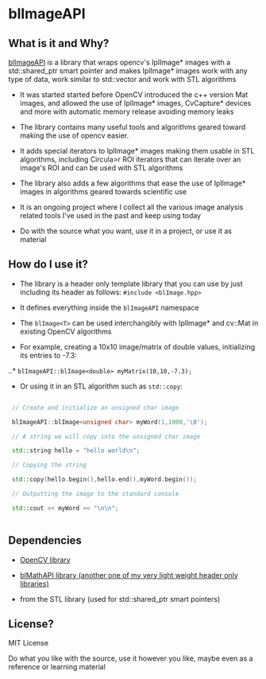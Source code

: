 # blImageAPI

## What is it and Why?

[blImageAPI](https://github.com/navyenzo/blImageAPI.git) is a library that wraps opencv's IplImage* images with a std::shared_ptr smart pointer and makes IplImage* images work with any type of data, work similar to std::vector and work with STL algorithms

* It was started started before OpenCV introduced the c++ version Mat images, and allowed the use of IplImage* images, CvCapture* devices and more with automatic memory release avoiding memory leaks

* The library contains many useful tools and algorithms geared toward making the use of opencv easier.

* It adds special iterators to IplImage* images making them usable in STL algorithms, including Circula>r ROI iterators that can iterate over an image's ROI and can be used with STL algorithms

* The library also adds a few algorithms that ease the use of IplImage* images in algorithms geared towards scientific use

* It is an ongoing project where I collect all the various image analysis related tools I've used in the past and keep using today

* Do with the source what you want, use it in a project, or use it as material

## How do I use it?

* The library is a header only template library that you can use by just including its header as follows: `#include <blImage.hpp>`

* It defines everything inside the `blImageAPI` namespace

* The `blImage<T>` can be used interchangibly with IplImage* and cv::Mat in existing OpenCV algorithms

* For example, creating a 10x10 image/matrix of double values, initializing its entries to -7.3:

..* `blImageAPI::blImage<double> myMatrix(10,10,-7.3);`

* Or using it in an STL algorithm such as `std::copy`:

```c++

 // Create and initialize an unsigned char image

 blImageAPI::blImage<unsigned char> myWord(1,1000,'\0');

 // A string we will copy into the unsigned char image

 std::string hello = "hello world\n";

 // Copying the string

 std::copy(hello.begin(),hello.end(),myWord.begin());

 // Outputting the image to the standard console

 std::cout << myWord << "\n\n";
	 
 ```



## Dependencies

* [OpenCV library](http://opencv.org/)

* [blMathAPI library (another one of my very light weight header only libraries)](https://github.com/navyenzo/blMathAPI.git)

* <memory> from the STL library (used for std::shared_ptr smart pointers)

## License?

MIT License

Do what you like with the source, use it however you like, maybe even as a reference or learning material